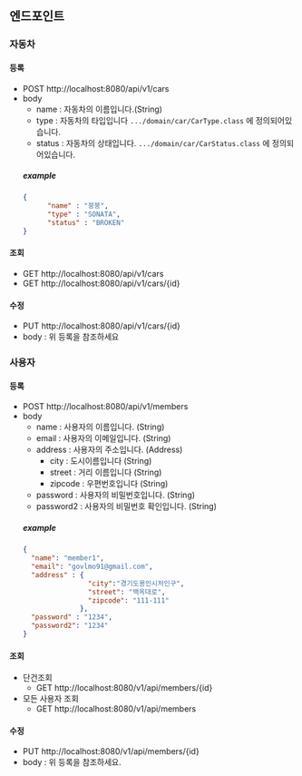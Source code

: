 ## 엔드포인트

### 자동차
#### 등록
  - POST http://localhost:8080/api/v1/cars
  - body
    - name : 자동차의 이름입니다.(String)
    - type : 자동차의 타입입니다 `.../domain/car/CarType.class` 에 정의되어있습니다.
    - status : 자동차의 상태입니다. `.../domain/car/CarStatus.class` 에 정의되어있습니다.
    ##### example
      ````json
      {
            "name" : "붕붕",
            "type" : "SONATA",
            "status" : "BROKEN"
      }
      ````
#### 조회
  - GET http://localhost:8080/api/v1/cars
  - GET http://localhost:8080/api/v1/cars/{id}

#### 수정
  - PUT http://localhost:8080/api/v1/cars/{id}
  - body : 위 등록을 참조하세요

### 사용자
#### 등록
  - POST http://localhost:8080/api/v1/members
  - body
    - name : 사용자의 이름입니다. (String)
    - email : 사용자의 이메일입니다. (String)
    - address : 사용자의 주소입니다. (Address)
      - city : 도시이름입니다 (String)
      - street : 거리 이름입니다 (String)
      - zipcode : 우편번호입니다 (String)
    - password : 사용자의 비밀번호입니다. (String)
    - password2 : 사용자의 비밀번호 확인입니다. (String)
    ##### example
    ````json
    {
      "name": "member1",
      "email": "govlmo91@gmail.com",
      "address" : {
                    "city":"경기도용인시처인구",
                    "street": "백옥대로",
                    "zipcode": "111-111"
                  },
      "password" : "1234",
      "password2": "1234"
    }
    ````  
    
#### 조회
 - 단건조회
    - GET http://localhost:8080/v1/api/members/{id}
 - 모든 사용자 조회
    - GET http://localhost:8080/v1/api/members

#### 수정
- PUT http://localhost:8080/v1/api/members/{id}
- body : 위 등록을 참조하세요.